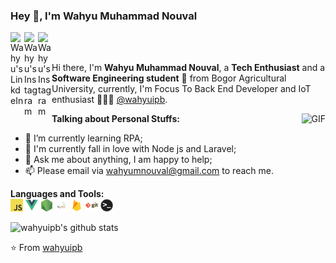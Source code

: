 ### Hey 👋, I'm Wahyu Muhammad Nouval

<a href="https://www.linkedin.com/in/wahyumnou/">
  <img align="left" alt="Wahyu's LinkdeIn" width="22px" src="https://cdn.jsdelivr.net/npm/simple-icons@v3/icons/linkedin.svg" />
</a>
<a href="https://www.instagram.com/wahyumnou/">
  <img align="left" alt="Wahyu's Instagram" width="22px" src="https://cdn.jsdelivr.net/npm/simple-icons@v3/icons/instagram.svg" />
</a>
<a href="https://www.facebook.com/wahyu.smasher">
  <img align="left" alt="Wahyu's Instagram" width="22px" src="https://cdn.jsdelivr.net/npm/simple-icons@v3/icons/facebook.svg" />
</a>

<br />
<br />

Hi there, I'm **Wahyu Muhammad Nouval**, a **Tech Enthusiast** and a **Software Engineering student** 🚀 from Bogor Agricultural University, currently, I'm Focus To Back End Developer and IoT enthusiast 🙍🏽‍♂️ [@wahyuipb](https://github.com/cruizer468).

  <img align="right" alt="GIF" src="https://i.pinimg.com/originals/e4/26/70/e426702edf874b181aced1e2fa5c6cde.gif" />

**Talking about Personal Stuffs:**

<!-- - 👨🏽‍💻 I’m currently working on my personal projects, you can check my [personal website](https://wahyuportofolio.netlify.app/) -->
- 🌱 I’m currently learning RPA; 
- 🤔 I'm currently fall in love with Node js and Laravel;
- 💬 Ask me about anything, I am happy to help;
- 📫 Please email via wahyumnouval@gmail.com to reach me.


**Languages and Tools:**  
<code><img height="20" src="https://raw.githubusercontent.com/github/explore/80688e429a7d4ef2fca1e82350fe8e3517d3494d/topics/javascript/javascript.png"></code>
<code><img height="20" src="https://raw.githubusercontent.com/github/explore/80688e429a7d4ef2fca1e82350fe8e3517d3494d/topics/vue/vue.png"></code>
<code><img height="20" src="https://raw.githubusercontent.com/github/explore/80688e429a7d4ef2fca1e82350fe8e3517d3494d/topics/nodejs/nodejs.png"></code>
<code><img height="20" src="https://raw.githubusercontent.com/github/explore/80688e429a7d4ef2fca1e82350fe8e3517d3494d/topics/mysql/mysql.png"></code>
<code><img height="20" src="https://raw.githubusercontent.com/github/explore/80688e429a7d4ef2fca1e82350fe8e3517d3494d/topics/firebase/firebase.png"></code>
<code><img height="20" src="https://raw.githubusercontent.com/github/explore/80688e429a7d4ef2fca1e82350fe8e3517d3494d/topics/git/git.png"></code>
<code><img height="20" src="https://raw.githubusercontent.com/github/explore/80688e429a7d4ef2fca1e82350fe8e3517d3494d/topics/terminal/terminal.png"></code>

![wahyuipb's github stats](https://github-readme-stats.vercel.app/api?username=wahyuipb&show_icons=true&hide_border=true)

⭐️ From [wahyuipb](https://github.com/wahyuipb)
